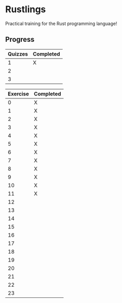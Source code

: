 # Rustlings

Practical training for the Rust programming language!

## Progress

|Quizzes|Completed|
|---|---|
|1|X|
|2||
|3||

|Exercise|Completed|
|---|---|
|0|X|
|1|X|
|2|X|
|3|X|
|4|X|
|5|X|
|6|X|
|7|X|
|8|X|
|9|X|
|10|X|
|11|X|
|12||
|13||
|14||
|15||
|16||
|17||
|18||
|19||
|20||
|21||
|22||
|23||
